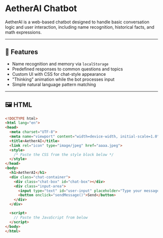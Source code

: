 # AetherAI Chatbot

AetherAI is a web-based chatbot designed to handle basic conversation logic and user interaction, including name recognition, historical facts, and math expressions.

---

## 🔧 Features

- Name recognition and memory via `localStorage`
- Predefined responses to common questions and topics
- Custom UI with CSS for chat-style appearance
- "Thinking" animation while the bot processes input
- Simple natural language pattern matching

---

## 🖼 HTML

```html
<!DOCTYPE html>
<html lang="en">
<head>
  <meta charset="UTF-8">
  <meta name="viewport" content="width=device-width, initial-scale=1.0">
  <title>AetherAI</title>
  <link rel="icon" type="image/jpeg" href="aaaa.jpeg">
  <style>
    /* Paste the CSS from the style block below */
  </style>
</head>
<body>
  <h1>AetherAI</h1>
  <div class="chat-container">
    <div class="chat-box" id="chat-box"></div>
    <div class="input-area">
      <input type="text" id="user-input" placeholder="Type your message here..." />
      <button onclick="sendMessage()">Send</button>
    </div>
  </div>

  <script>
    // Paste the JavaScript from below
  </script>
</body>
</html>
